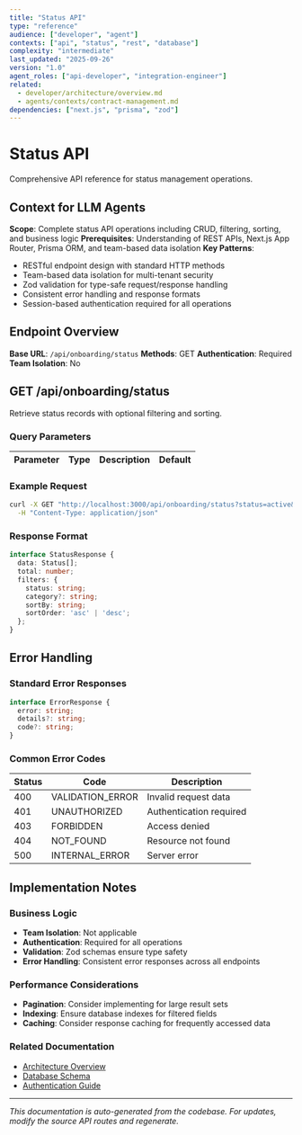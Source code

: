 ```yaml
---
title: "Status API"
type: "reference"
audience: ["developer", "agent"]
contexts: ["api", "status", "rest", "database"]
complexity: "intermediate"
last_updated: "2025-09-26"
version: "1.0"
agent_roles: ["api-developer", "integration-engineer"]
related:
  - developer/architecture/overview.md
  - agents/contexts/contract-management.md
dependencies: ["next.js", "prisma", "zod"]
---
```


# Status API

Comprehensive API reference for status management operations.

## Context for LLM Agents

**Scope**: Complete status API operations including CRUD, filtering, sorting, and business logic
**Prerequisites**: Understanding of REST APIs, Next.js App Router, Prisma ORM, and team-based data isolation
**Key Patterns**:
- RESTful endpoint design with standard HTTP methods
- Team-based data isolation for multi-tenant security
- Zod validation for type-safe request/response handling
- Consistent error handling and response formats
- Session-based authentication required for all operations

## Endpoint Overview

**Base URL**: `/api/onboarding/status`
**Methods**: GET
**Authentication**: Required
**Team Isolation**: No


## GET /api/onboarding/status

Retrieve status records with optional filtering and sorting.

### Query Parameters

| Parameter | Type | Description | Default |
|-----------|------|-------------|---------|


### Example Request

```bash
curl -X GET "http://localhost:3000/api/onboarding/status?status=active&sortBy=createdAt&sortOrder=desc" \
  -H "Content-Type: application/json"
```

### Response Format

```typescript
interface StatusResponse {
  data: Status[];
  total: number;
  filters: {
    status: string;
    category?: string;
    sortBy: string;
    sortOrder: 'asc' | 'desc';
  };
}
```








## Error Handling

### Standard Error Responses

```typescript
interface ErrorResponse {
  error: string;
  details?: string;
  code?: string;
}
```

### Common Error Codes

| Status | Code | Description |
|--------|------|-------------|
| 400 | VALIDATION_ERROR | Invalid request data |
| 401 | UNAUTHORIZED | Authentication required |
| 403 | FORBIDDEN | Access denied |
| 404 | NOT_FOUND | Resource not found |
| 500 | INTERNAL_ERROR | Server error |



## Implementation Notes

### Business Logic
- **Team Isolation**: Not applicable
- **Authentication**: Required for all operations
- **Validation**: Zod schemas ensure type safety
- **Error Handling**: Consistent error responses across all endpoints

### Performance Considerations
- **Pagination**: Consider implementing for large result sets
- **Indexing**: Ensure database indexes for filtered fields
- **Caching**: Consider response caching for frequently accessed data

### Related Documentation
- [Architecture Overview](../../developer/architecture/overview.md)
- [Database Schema](../../developer/architecture/database.md)
- [Authentication Guide](../../developer/authentication.md)

---

*This documentation is auto-generated from the codebase. For updates, modify the source API routes and regenerate.*